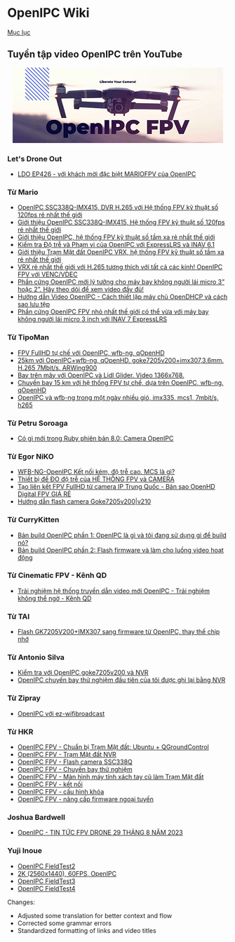 # OpenIPC Wiki
[Mục lục](../README.md)

Tuyển tập video OpenIPC trên YouTube
----------------------------------------

<p align="center">
  <img src="https://github.com/OpenIPC/wiki/blob/master/images/fpv-logo.jpg?raw=true" alt="Logo"/>
</p>


### Let's Drone Out

- [LDO EP426 - với khách mời đặc biệt MARIOFPV của OpenIPC](https://www.youtube.com/watch?v=af1LuUxZ5dY)


### Từ Mario

- [OpenIPC SSC338Q-IMX415, DVR H.265 với Hệ thống FPV kỹ thuật số 120fps rẻ nhất thế giới](https://www.youtube.com/watch?v=avXbcvqNKWM)
- [Giới thiệu OpenIPC SSC338Q-IMX415, Hệ thống FPV kỹ thuật số 120fps rẻ nhất thế giới](https://www.youtube.com/watch?v=tXwiZFD6-yc)
- [Giới thiệu OpenIPC, hệ thống FPV kỹ thuật số tầm xa rẻ nhất thế giới](https://youtu.be/Z_41Dko-Iok?si=cdGWDcFss9WrvPPN)
- [Kiểm tra Độ trễ và Phạm vi của OpenIPC với ExpressLRS và INAV 6.1](https://www.youtube.com/watch?v=4tlPJSQA6HA)
- [Giới thiệu Trạm Mặt đất OpenIPC VRX, hệ thống FPV kỹ thuật số tầm xa rẻ nhất thế giới](https://www.youtube.com/watch?v=aXJQIoBKjVE)
- [VRX rẻ nhất thế giới với H.265 tương thích với tất cả các kính! OpenIPC FPV với VENC/VDEC](https://www.youtube.com/watch?v=wZAHkWHfBF4)
- [Phần cứng OpenIPC mới lý tưởng cho máy bay không người lái micro 3” hoặc 2”. Hãy theo dõi để xem video đầy đủ!](https://www.youtube.com/watch?v=ozZwKt6Z-UQ)
- [Hướng dẫn Video OpenIPC - Cách thiết lập máy chủ OpenDHCP và cách sao lưu tệp](https://www.youtube.com/watch?v=aO_4LU8rnws)
- [Phần cứng OpenIPC FPV nhỏ nhất thế giới có thể vừa với máy bay không người lái micro 3 inch với INAV 7 ExpressLRS](https://www.youtube.com/watch?v=_IPkt78QZwY)


### Từ TipoMan

- [FPV FullHD tự chế với OpenIPC, wfb-ng, qOpenHD](https://www.youtube.com/watch?v=MwcEvywzslA)
- [25km với OpenIPC+wfb-ng, qOpenHD. goke7205v200+imx307,3.6mm. H.265 7Mbit/s. ARWing900](https://www.youtube.com/watch?v=c7XtKujrzSg)
- [Bay trên mây với OpenIPC và Lidl Glider. Video 1366x768.](https://www.youtube.com/watch?v=1LavYm6jbL0)
- [Chuyến bay 15 km với hệ thống FPV tự chế, dựa trên OpenIPC, wfb-ng, qOpenHD](https://www.youtube.com/watch?v=6__OMDvJ6o0)
- [OpenIPC và wfb-ng trong một ngày nhiều gió, imx335, mcs1, 7mbit/s, h265](https://www.youtube.com/watch?v=lUyhilWK1dE)


### Từ Petru Soroaga

- [Có gì mới trong Ruby phiên bản 8.0: Camera OpenIPC](https://www.youtube.com/watch?v=XQCte-eTD9U)


### Từ Egor NiKO

- [WFB-NG-OpenIPC Kết nối kém, độ trễ cao. MCS là gì?](https://www.youtube.com/watch?v=JEqai5JKZws)
- [Thiết bị để ĐO độ trễ của HỆ THỐNG FPV và CAMERA](https://www.youtube.com/watch?v=69uGeqPZ3CI)
- [Tạo liên kết FPV FullHD từ camera IP Trung Quốc - Bản sao OpenHD Digital FPV GIÁ RẺ](https://www.youtube.com/watch?v=NOW99dwKbzI)
- [Hướng dẫn flash camera Goke7205v200|v210](https://www.youtube.com/watch?v=pA6xQ5fcZ6Q)


### Từ CurryKitten

- [Bản build OpenIPC phần 1: OpenIPC là gì và tôi đang sử dụng gì để build nó?](https://www.youtube.com/watch?v=1CDIukf8AJw)
- [Bản build OpenIPC phần 2: Flash firmware và làm cho luồng video hoạt động](https://www.youtube.com/watch?v=libsusKy6zc)


### Từ Cinematic FPV - Kênh QD

- [Trải nghiệm hệ thống truyền dẫn video mới OpenIPC - Trải nghiệm không thể ngờ - Kênh QD](https://www.youtube.com/watch?v=dC32p0hxEAs)


### Từ TAI

- [Flash GK7205V200+IMX307 sang firmware từ OpenIPC, thay thế chip nhớ](https://www.youtube.com/watch?v=M69JiBtuqq8)


### Từ Antonio Silva

- [Kiểm tra với OpenIPC goke7205v200 và NVR](https://www.youtube.com/watch?v=7GKyCo6Ezmw)
- [OpenIPC chuyến bay thử nghiệm đầu tiên của tôi được ghi lại bằng NVR](https://www.youtube.com/watch?v=Sj7UduKbtXs)


### Từ Zipray

- [OpenIPC với ez-wifibroadcast](https://www.youtube.com/watch?v=Rg2W8xQ3RTA)


### Từ HKR

- [OpenIPC FPV - Chuẩn bị Trạm Mặt đất: Ubuntu + QGroundControl](https://www.youtube.com/watch?v=JMtRAsOm0Dc)
- [OpenIPC FPV - Trạm Mặt đất NVR](https://www.youtube.com/watch?v=vSJiUanWA9I)
- [OpenIPC FPV - Flash camera SSC338Q](https://www.youtube.com/watch?v=94QiUDmGFZI)
- [OpenIPC FPV - Chuyến bay thử nghiệm](https://www.youtube.com/watch?v=-4f7XHnu3mY)
- [OpenIPC FPV - Màn hình máy tính xách tay cũ làm Trạm Mặt đất](https://www.youtube.com/watch?v=OwUh8RkmJ24)
- [OpenIPC FPV - kết nối](https://www.youtube.com/watch?v=LOD5xsAJu5o)
- [OpenIPC FPV - cấu hình khóa](https://www.youtube.com/watch?v=1_t_HDdHPho)
- [OpenIPC FPV - nâng cấp firmware ngoại tuyến](https://www.youtube.com/watch?v=JF5auLHaPiw)


### Joshua Bardwell

- [OpenIPC - TIN TỨC FPV DRONE 29 THÁNG 8 NĂM 2023](https://www.youtube.com/watch?v=MRxxOGuZUq8&t=2298s)

### Yuji Inoue
- [OpenIPC FieldTest2](https://www.youtube.com/watch?v=fJDmGjyDB8I&t=8s)
- [2K (2560x1440), 60FPS, OpenIPC](https://www.youtube.com/watch?v=F5DM_pRZzpM&t=75s)
- [OpenIPC FieldTest3](https://www.youtube.com/watch?v=U0aIkhm9TdM)
- [OpenIPC FieldTest4](https://www.youtube.com/watch?v=4iRVPW_Vqng)


Changes:
- Adjusted some translation for better context and flow
- Corrected some grammar errors
- Standardized formatting of links and video titles 
